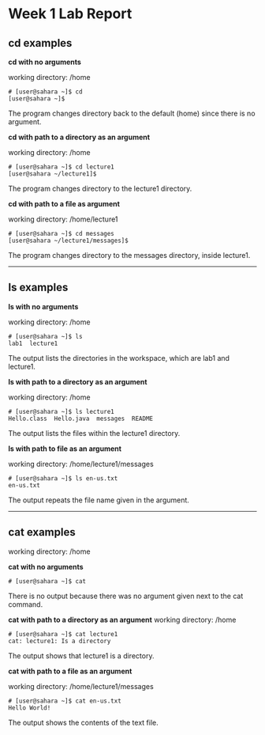 # **Week 1 Lab Report**

## cd examples

**cd with no arguments**

working directory: /home
```
# [user@sahara ~]$ cd
[user@sahara ~]$
```
The program changes directory back to the default (home) since there is no argument.

**cd with path to a directory as an argument**

working directory: /home
```
# [user@sahara ~]$ cd lecture1
[user@sahara ~/lecture1]$
```
The program changes directory to the lecture1 directory.

**cd with path to a file as argument**

working directory: /home/lecture1
```
# [user@sahara ~]$ cd messages
[user@sahara ~/lecture1/messages]$
```
The program changes directory to the messages directory, inside lecture1.

***

## ls examples

**ls with no arguments**

working directory: /home
```
# [user@sahara ~]$ ls
lab1  lecture1
```
The output lists the directories in the workspace, which are lab1 and lecture1.

**ls with path to a directory as an argument**

working directory: /home
```
# [user@sahara ~]$ ls lecture1
Hello.class  Hello.java  messages  README
```
The output lists the files within the lecture1 directory.

**ls with path to file as an argument**

working directory: /home/lecture1/messages
```
# [user@sahara ~]$ ls en-us.txt
en-us.txt
```
The output repeats the file name given in the argument.

***

## cat examples
working directory: /home

**cat with no arguments**
```
# [user@sahara ~]$ cat

```
There is no output because there was no argument given next to the cat command.

**cat with path to a directory as an argument**
working directory: /home
```
# [user@sahara ~]$ cat lecture1
cat: lecture1: Is a directory
```
The output shows that lecture1 is a directory.

**cat with path to a file as an argument**

working directory: /home/lecture1/messages
```
# [user@sahara ~]$ cat en-us.txt
Hello World!
```
The output shows the contents of the text file.
